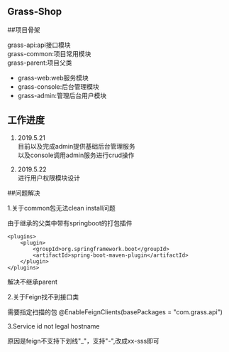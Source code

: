 ## Grass-Shop

##项目骨架

grass-api:api接口模块  
grass-common:项目常用模块  
grass-parent:项目父类
    
- grass-web:web服务模块    
- grass-console:后台管理模块  
- grass-admin:管理后台用户模块  

## 工作进度
1. 2019.5.21  
目前以及完成admin提供基础后台管理服务   
以及console调用admin服务进行crud操作  

2. 2019.5.22  
进行用户权限模块设计

##问题解决

1.关于common包无法clean install问题

由于继承的父类中带有springboot的打包插件
```
<plugins>
    <plugin>
        <groupId>org.springframework.boot</groupId>
        <artifactId>spring-boot-maven-plugin</artifactId>
    </plugin>
</plugins>
```
解决不继承parent

2.关于Feign找不到接口类

需要指定扫描的包
@EnableFeignClients(basePackages = "com.grass.api")  

3.Service id not legal hostname

原因是feign不支持下划线"_"，支持"-",改成xx-sss即可